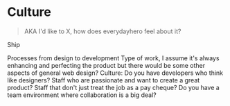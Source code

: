 # Culture
> AKA I'd like to X, how does everydayhero feel about it?

Ship





Processes from design to development
Type of work, I assume it's always enhancing and perfecting the product but there would be some other aspects of general web design?
Culture:
Do you have developers who think like designers?
Staff who are passionate and want to create a great product?
Staff that don't just treat the job as a pay cheque?
Do you have a team environment where collaboration is a big deal?
